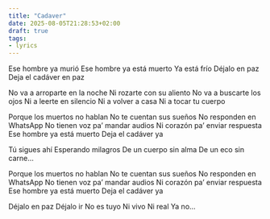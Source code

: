 ```yaml
---
title: "Cadaver"
date: 2025-08-05T21:28:53+02:00
draft: true
tags: 
- lyrics
---
```


Ese hombre ya murió
Ese hombre ya está muerto
Ya está frío
Déjalo en paz
Deja el cadáver en paz

No va a arroparte en la noche
Ni rozarte con su aliento
No va a buscarte los ojos
Ni a leerte en silencio
Ni a volver a casa
Ni a tocar tu cuerpo

Porque los muertos no hablan
No te cuentan sus sueños
No responden en WhatsApp
No tienen voz pa’ mandar audios
Ni corazón pa’ enviar respuesta
Ese hombre ya está muerto
Deja el cadáver ya

Tú sigues ahí
Esperando milagros
De un cuerpo sin alma
De un eco sin carne…

Porque los muertos no hablan
No te cuentan sus sueños
No responden en WhatsApp
No tienen voz pa’ mandar audios
Ni corazón pa’ enviar respuesta
Ese hombre ya está muerto
Deja el cadáver ya

Déjalo en paz
Déjalo ir
No es tuyo
Ni vivo
Ni real
Ya no…
